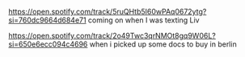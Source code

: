 https://open.spotify.com/track/5ruQHtb5I60wPAq0672ytg?si=760dc9664d684e71 coming on when I was texting Liv

https://open.spotify.com/track/2o49Twc3qrNMOt8gq9W06L?si=650e6ecc094c4696
when i picked up some docs to buy in berlin
